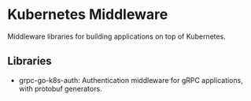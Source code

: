 # Kubernetes Middleware

Middleware libraries for building applications on top of Kubernetes.

## Libraries

* grpc-go-k8s-auth: Authentication middleware for gRPC applications, with protobuf generators.